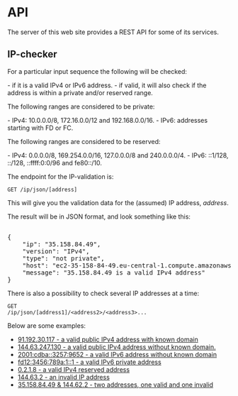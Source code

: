 API
=========================

<p>The server of this web site provides a REST API for some of its services.</p>

<h2>IP-checker</h2>
<p>For a particular input sequence the following will be checked:</p>
- if it is a valid IPv4 or IPv6 address.
- if valid, it will also check if the address is within a private and/or reserved range.

<p>The following ranges are considered to be private:</p>
- IPv4: 10.0.0.0/8, 172.16.0.0/12 and 192.168.0.0/16.
- IPv6: addresses starting with FD or FC.

<p>The following ranges are considered to be reserved:</p>
- IPv4: 0.0.0.0/8, 169.254.0.0/16, 127.0.0.0/8 and 240.0.0.0/4.
- IPv6: ::1/128, ::/128, ::ffff:0:0/96 and fe80::/10.</p>

<p>The endpoint for the IP-validation is:</p>

<!-- http://www.student.bth.se/~annd16/dbwebb-kurser/ramverk1/me/redovisa/htdoc/ip/json/[address] -->

<code>GET /ip/json/[address]</code>

<p>This will give you the validation data for the (assumed) IP address, <em>address</em>.</p>

<p>The result will be in JSON format, and look something like this:</p>

<pre>

{
    "ip": "35.158.84.49",
    "version": "IPv4",
    "type": "not private",
    "host": "ec2-35-158-84-49.eu-central-1.compute.amazonaws.com",
    "message": "35.158.84.49 is a valid IPv4 address"
}
</pre>

<p>There is also a possibility to check several IP addresses at a time:</p>

<code>GET /ip/json/[address1]/<address2\>/<address3\>...</code>

<!-- &ltaddress2&gt/&ltaddress3&gt... -->


<p>Below are some examples:</p>

<!-- <ul> -->

<!-- [example link](http://example.com/) -->

<!-- - [91.192.30.117 - a valid public IPv4 address with known domain](http://localhost:8081/dbwebb/ramverk1/me/redovisa/htdocs/ip/json/91.192.30.117)
- [144.63.247.130    - a valid public IPv4 address without known domain.](http://localhost:8081/dbwebb/ramverk1/me/redovisa/htdocs/ip/json/144.63.247.130)
- [2001:cdba::3257:9652    - a valid IPv6 address without known domain](http://localhost:8081/dbwebb/ramverk1/me/redovisa/htdocs/ip/json/2001:cdba::3257:9652)
- [fd12:3456:789a:1::1    - a valid IPv6 private address](http://localhost:8081/dbwebb/ramverk1/me/redovisa/htdocs/ip/json/fd12:3456:789a:1::1)
- [0.2.1.8    - a valid IPv4 reserved address](http://localhost:8081/dbwebb/ramverk1/me/redovisa/htdocs/ip/json/0.2.1.8)
- [144.63.2    -  an invalid IP address](http://localhost:8081/dbwebb/ramverk1/me/redovisa/htdocs/ip/json/144.63.2)
- [35.158.84.49 & 144.62.2   - two addresses, one valid and one invalid](http://localhost:8081/dbwebb/ramverk1/me/redovisa/htdocs/ip/json/35.158.84.49/144.62.2) -->

<!-- </ul> -->


<!-- <ul> -->

<!-- [example link](http://example.com/) -->

- [91.192.30.117 - a valid public IPv4 address with known domain](ip/json/91.192.30.117)
- [144.63.247.130    - a valid public IPv4 address without known domain.](ip/json/144.63.247.130)
- [2001:cdba::3257:9652    - a valid IPv6 address without known domain](ip/json/2001:cdba::3257:9652)
- [fd12:3456:789a:1::1    - a valid IPv6 private address](ip/json/fd12:3456:789a:1::1)
- [0.2.1.8    - a valid IPv4 reserved address](ip/json/0.2.1.8)
- [144.63.2    -  an invalid IP address](ip/json/144.63.2)
- [35.158.84.49 & 144.62.2   - two addresses, one valid and one invalid](ip/json/35.158.84.49/144.62.2)

<!--
</ul> -->


<!-- <h3>Geo-locator</h3> -->
